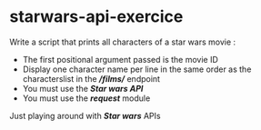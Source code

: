 # starwars-api-exercice

Write a script that prints all characters of a star wars movie : 
* The first positional argument passed is the movie ID 
* Display one character name per line in the same order as the characterslist in the ***/films/*** endpoint 
* You must use the ***Star wars API***
* You must use the ***request*** module



Just playing around with ***Star wars*** APIs 
